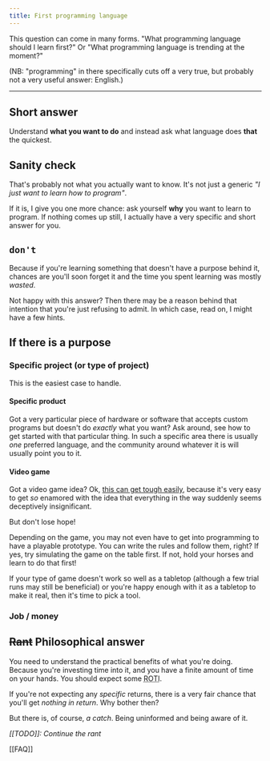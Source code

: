 ```yaml
---
title: First programming language
---
```


This question can come in many forms. "What programming language should I learn first?" Or "What programming language is trending at the moment?"

(NB: "programming" in there specifically cuts off a very true, but probably not a very useful answer: English.)

---

## Short answer

Understand **what you want to do** and instead ask what language does **that** the quickest.

## Sanity check

That's probably not what you actually want to know. It's not just a generic *"I just want to learn how to program"*.

If it is, I give you one more chance: ask yourself **why** you want to learn to program. If nothing comes up still, I actually have a very specific and short answer for you.

## **`don't`**

Because if you're learning something that doesn't have a purpose behind it, chances are you'll soon forget it and the time you spent learning was mostly _wasted_.

Not happy with this answer? Then there may be a reason behind that intention that you're just refusing to admit. In which case, read on, I might have a few hints.

## If there is a purpose

### Specific project (or type of project)

This is the easiest case to handle.

#### Specific product

Got a very particular piece of hardware or software that accepts custom programs but doesn't do *exactly* what you want? Ask around, see how to get started with that particular thing. In such a specific area there is usually *one* preferred language, and the community around whatever it is will usually point you to it.

#### Video game

Got a video game idea? Ok, [this can get tough easily](https://xkcd.com/1425/), because it's very easy to get _so_ enamored with the idea that everything in the way suddenly seems deceptively insignificant.

But don't lose hope!

Depending on the game, you may not even have to get into programming to have a playable prototype. You can write the rules and follow them, right? If yes, try simulating the game on the table first. If not, hold your horses and learn to do that first!

If your type of game doesn't work so well as a tabletop (although a few trial runs may still be beneficial) or you're happy enough with it as a tabletop to make it real, then it's time to pick a tool. 

### Job / money

## <s>Rant</s> Philosophical answer

You need to understand the practical benefits of what you're doing. Because you're investing time into it, and you have a finite amount of time on your hands. You should expect some <abbr title="Return on Time Investment">ROTI</abbr>.

If you're not expecting any *specific* returns, there is a very fair chance that you'll get _nothing in return_. Why bother then?

But there is, of course, *a catch*. Being uninformed and being aware of it.

*[[TODO]]: Continue the rant*

[[FAQ]]
